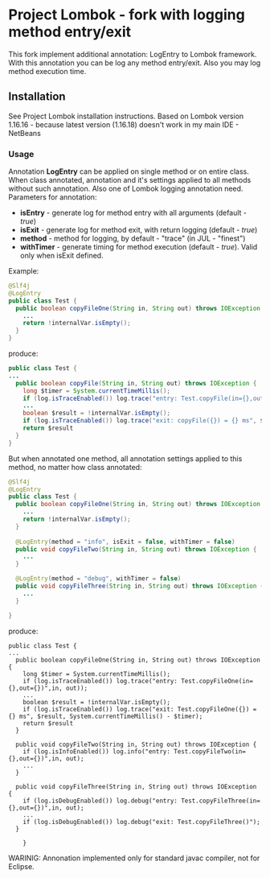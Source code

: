 # Project Lombok - fork with logging method entry/exit

This fork implement additional annotation: LogEntry to Lombok framework.
With this annotation you can be log any method entry/exit. Also you may log method execution time.

## Installation

See Project Lombok installation instructions.
Based on Lombok version 1.16.16 - because latest version (1.16.18) doesn't work in my main IDE - NetBeans

### Usage

Annotation **LogEntry** can be applied on single method or on entire class. When class annotated, annotation and it's settings 
applied to all methods without such annotation. Also one of Lombok logging annotation need.
Parameters for annotation:

* **isEntry** - generate log for method entry with all arguments (default - *true*)
* **isExit** - generate log for method exit, with return logging (default - *true*)
* **method** - method for logging, by default - "trace" (in JUL - "finest")
* **withTimer** - generate timing for method execution (default - *true*). Valid only when isExit defined.


Example:

```java
@Slf4j
@LogEntry
public class Test {
  public boolean copyFileOne(String in, String out) throws IOException {
    ...
    return !internalVar.isEmpty();
  }
}
```

produce:
```java
public class Test {
...
  public boolean copyFile(String in, String out) throws IOException {
    long $timer = System.currentTimeMillis();
    if (log.isTraceEnabled()) log.trace("entry: Test.copyFile(in={},out={})",in, out));
    ...
    boolean $result = !internalVar.isEmpty();
    if (log.isTraceEnabled()) log.trace("exit: copyFile({}) = {} ms", $result, System.currentTimeMillis() - $timer));
    return $result
  }
}
```


But when annotated one method, all annotation settings applied to this method, no matter how class annotated:
```java
@Slf4j
@LogEntry
public class Test {
  public boolean copyFileOne(String in, String out) throws IOException {
    ...
    return !internalVar.isEmpty();
  }
      
  @LogEntry(method = "info", isExit = false, withTimer = false)
  public void copyFileTwo(String in, String out) throws IOException {
    ...
  }

  @LogEntry(method = "debug", withTimer = false)
  public void copyFileThree(String in, String out) throws IOException {
    ...
  }

}
```

produce:
```
public class Test {
...
  public boolean copyFileOne(String in, String out) throws IOException {
    long $timer = System.currentTimeMillis();
    if (log.isTraceEnabled()) log.trace("entry: Test.copyFileOne(in={},out={})",in, out));
    ...
    boolean $result = !internalVar.isEmpty();
    if (log.isTraceEnabled()) log.trace("exit: Test.copyFileOne({}) = {} ms", $result, System.currentTimeMillis() - $timer);
    return $result
  }

  public void copyFileTwo(String in, String out) throws IOException {
    if (log.isInfoEnabled()) log.info("entry: Test.copyFileTwo(in={},out={})",in, out);
    ...
  }

  public void copyFileThree(String in, String out) throws IOException {
    if (log.isDebugEnabled()) log.debug("entry: Test.copyFileThree(in={},out={})",in, out);
    ...
    if (log.isDebugEnabled()) log.debug("exit: Test.copyFileThree()");
  }

    }
```


WARINIG: Annonation implemented only for standard javac compiler, not for Eclipse.



